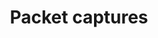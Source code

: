 ---
pcx_content_type: navigation
title: Packet captures
external_link: https://developers.cloudflare.com/magic-firewall/packet-captures/
weight: 9
_build:
  publishResources: false
  render: never
---
